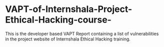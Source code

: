 # VAPT-of-Internshala-Project-Ethical-Hacking-course-
This is the developer based VAPT Report containing a list of vulnerabilities in the project website of Internshala Ethical Hacking training.

